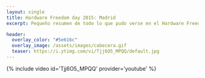 ```yaml
---
layout: single
title: Hardware Freedom day 2015: Madrid
excerpt: Pequeño resumen de todo lo que pudo verse en el Hardware Freedom Day 2015 celebrado en Makespace Madrid el pasado ...

header:
  overlay_color: "#5e616c"
  overlay_image: /assets/images/cabecera.gif
  teaser: https://i.ytimg.com/vi/Tjj6O5_MPQQ/default.jpg
---
```


{% include video id='Tjj6O5_MPQQ' provider='youtube' %}
